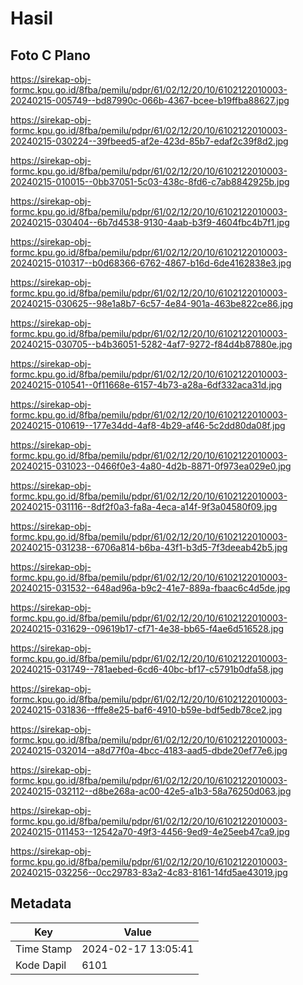 # Hasil

## Foto C Plano

https://sirekap-obj-formc.kpu.go.id/8fba/pemilu/pdpr/61/02/12/20/10/6102122010003-20240215-005749--bd87990c-066b-4367-bcee-b19ffba88627.jpg

https://sirekap-obj-formc.kpu.go.id/8fba/pemilu/pdpr/61/02/12/20/10/6102122010003-20240215-030224--39fbeed5-af2e-423d-85b7-edaf2c39f8d2.jpg

https://sirekap-obj-formc.kpu.go.id/8fba/pemilu/pdpr/61/02/12/20/10/6102122010003-20240215-010015--0bb37051-5c03-438c-8fd6-c7ab8842925b.jpg

https://sirekap-obj-formc.kpu.go.id/8fba/pemilu/pdpr/61/02/12/20/10/6102122010003-20240215-030404--6b7d4538-9130-4aab-b3f9-4604fbc4b7f1.jpg

https://sirekap-obj-formc.kpu.go.id/8fba/pemilu/pdpr/61/02/12/20/10/6102122010003-20240215-010317--b0d68366-6762-4867-b16d-6de4162838e3.jpg

https://sirekap-obj-formc.kpu.go.id/8fba/pemilu/pdpr/61/02/12/20/10/6102122010003-20240215-030625--98e1a8b7-6c57-4e84-901a-463be822ce86.jpg

https://sirekap-obj-formc.kpu.go.id/8fba/pemilu/pdpr/61/02/12/20/10/6102122010003-20240215-030705--b4b36051-5282-4af7-9272-f84d4b87880e.jpg

https://sirekap-obj-formc.kpu.go.id/8fba/pemilu/pdpr/61/02/12/20/10/6102122010003-20240215-010541--0f11668e-6157-4b73-a28a-6df332aca31d.jpg

https://sirekap-obj-formc.kpu.go.id/8fba/pemilu/pdpr/61/02/12/20/10/6102122010003-20240215-010619--177e34dd-4af8-4b29-af46-5c2dd80da08f.jpg

https://sirekap-obj-formc.kpu.go.id/8fba/pemilu/pdpr/61/02/12/20/10/6102122010003-20240215-031023--0466f0e3-4a80-4d2b-8871-0f973ea029e0.jpg

https://sirekap-obj-formc.kpu.go.id/8fba/pemilu/pdpr/61/02/12/20/10/6102122010003-20240215-031116--8df2f0a3-fa8a-4eca-a14f-9f3a04580f09.jpg

https://sirekap-obj-formc.kpu.go.id/8fba/pemilu/pdpr/61/02/12/20/10/6102122010003-20240215-031238--6706a814-b6ba-43f1-b3d5-7f3deeab42b5.jpg

https://sirekap-obj-formc.kpu.go.id/8fba/pemilu/pdpr/61/02/12/20/10/6102122010003-20240215-031532--648ad96a-b9c2-41e7-889a-fbaac6c4d5de.jpg

https://sirekap-obj-formc.kpu.go.id/8fba/pemilu/pdpr/61/02/12/20/10/6102122010003-20240215-031629--09619b17-cf71-4e38-bb65-f4ae6d516528.jpg

https://sirekap-obj-formc.kpu.go.id/8fba/pemilu/pdpr/61/02/12/20/10/6102122010003-20240215-031749--781aebed-6cd6-40bc-bf17-c5791b0dfa58.jpg

https://sirekap-obj-formc.kpu.go.id/8fba/pemilu/pdpr/61/02/12/20/10/6102122010003-20240215-031836--fffe8e25-baf6-4910-b59e-bdf5edb78ce2.jpg

https://sirekap-obj-formc.kpu.go.id/8fba/pemilu/pdpr/61/02/12/20/10/6102122010003-20240215-032014--a8d77f0a-4bcc-4183-aad5-dbde20ef77e6.jpg

https://sirekap-obj-formc.kpu.go.id/8fba/pemilu/pdpr/61/02/12/20/10/6102122010003-20240215-032112--d8be268a-ac00-42e5-a1b3-58a76250d063.jpg

https://sirekap-obj-formc.kpu.go.id/8fba/pemilu/pdpr/61/02/12/20/10/6102122010003-20240215-011453--12542a70-49f3-4456-9ed9-4e25eeb47ca9.jpg

https://sirekap-obj-formc.kpu.go.id/8fba/pemilu/pdpr/61/02/12/20/10/6102122010003-20240215-032256--0cc29783-83a2-4c83-8161-14fd5ae43019.jpg


## Metadata

| Key        | Value               |
| ---------- | ------------------- |
| Time Stamp | 2024-02-17 13:05:41 |
| Kode Dapil | 6101                |




